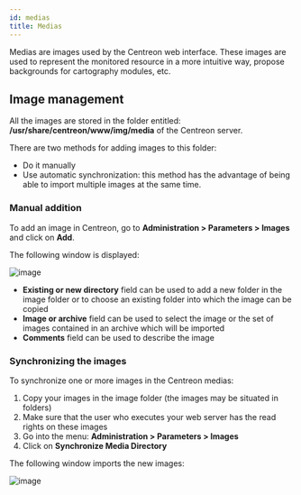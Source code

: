 ```yaml
---
id: medias
title: Medias
---
```


Medias are images used by the Centreon web interface. These images are used to
represent the monitored resource in a more intuitive way, propose backgrounds
for cartography modules, etc.

## Image management

All the images are stored in the folder entitled:
**/usr/share/centreon/www/img/media** of the Centreon server.

There are two methods for adding images to this folder:

- Do it manually
- Use automatic synchronization: this method has the advantage of being able
to import multiple images at the same time.

### Manual addition

To add an image in Centreon, go to **Administration > Parameters > Images** and
click on **Add**.

The following window is displayed:

![image](assets/administrate/dmedias.png)

- **Existing or new directory** field can be used to add a new folder in the
image folder or to choose an existing folder into which the image can be
copied
- **Image or archive** field can be used to select the image or the set of
images contained in an archive which will be imported
- **Comments** field can be used to describe the image

### Synchronizing the images

To synchronize one or more images in the Centreon medias:

1. Copy your images in the image folder (the images may be situated in folders)
2. Make sure that the user who executes your web server has the read rights on
these images
3. Go into the menu: **Administration > Parameters > Images**
4. Click on **Synchronize Media Directory**

The following window imports the new images:

![image](assets/administrate/dmediasimports.png)
